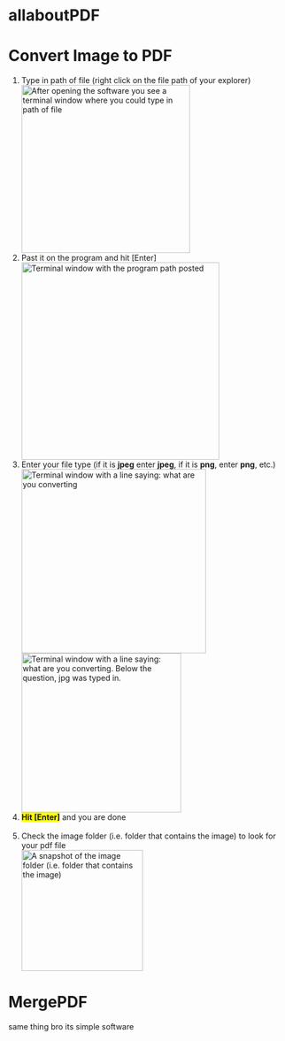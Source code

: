 
# allaboutPDF

# Convert Image to PDF
<ol>
  <li>Type in path of file (right click on the file path of your explorer)</li>
  <img width="304" alt="After opening the software you see a terminal window where you could type in path of file" src="https://github.com/ohvelynuna/allaboutPDF/assets/132867898/da4aafc2-4f57-46b9-a808-6f04ba95659c">
  <li>Past it on the program and hit [Enter]</li>
  <img width="357" alt="Terminal window with the program path posted" src="https://github.com/ohvelynuna/allaboutPDF/assets/132867898/ba5ca93a-dd70-42b1-8ff1-f2c2125c2eec">
  <li>Enter your file type (if it is <strong>jpeg</strong> enter <strong>jpeg</strong>, if it is <strong>png</strong>, enter <strong>png</strong>, etc.)</li>
  <img width="333" alt="Terminal window with a line saying: what are you converting" src="https://github.com/ohvelynuna/allaboutPDF/assets/132867898/7eba5e4c-32d1-4970-aa12-2dd5afb0f1d2"><br>
  <img width="288" alt="Terminal window with a line saying: what are you converting. Below the question, jpg was typed in." src="https://github.com/ohvelynuna/allaboutPDF/assets/132867898/702cac42-029c-4169-b7cc-fba1497e5aa6"><br>
  <li><span style="background-color: yellow;"><strong>Hit [Enter]</strong></span> and you are done</li><br>
  <li>Check the image folder (i.e. folder that contains the image) to look for your pdf file</li>
  
  <img width="219" alt="A snapshot of the image folder (i.e. folder that contains the image)" src="https://github.com/ohvelynuna/allaboutPDF/assets/132867898/d13b2599-e332-4616-b8e1-652f482c8d56">

</ol>


# MergePDF
  same thing bro its simple software

